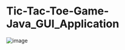 # Tic-Tac-Toe-Game-Java_GUI_Application

![image](https://user-images.githubusercontent.com/94366125/202362296-e6350053-f450-4b13-9a51-b8bf72e0d905.png)
